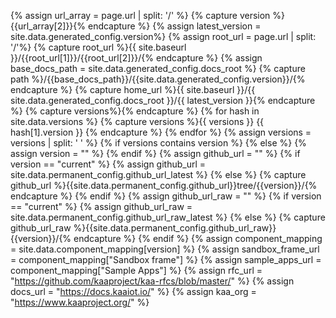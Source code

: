 {% assign url_array = page.url | split: '/' %}
{% capture version %}{{url_array[2]}}{% endcapture %}
{% assign latest_version = site.data.generated_config.version%}
{% assign root_url = page.url | split: '/'%}
{% capture root_url %}{{ site.baseurl }}/{{root_url[1]}}/{{root_url[2]}}/{% endcapture %}
{% assign base_docs_path = site.data.generated_config.docs_root %}
{% capture path %}/{{base_docs_path}}/{{site.data.generated_config.version}}/{% endcapture %}
{% capture home_url %}{{ site.baseurl }}/{{ site.data.generated_config.docs_root }}/{{ latest_version }}{% endcapture %}
{% capture versions%}{% endcapture %}
{% for hash in site.data.versions %}
	{% capture versions %}{{ versions }} {{ hash[1].version }} {% endcapture %}
{% endfor %}
{% assign versions = versions | split: ' ' %}
{% if versions contains version %}
{% else %}
	{% assign version = "" %}
{% endif %}
{% assign github_url = "" %}
{% if version == "current" %}
	{% assign github_url = site.data.permanent_config.github_url_latest %}
{% else %}
	{% capture github_url %}{{site.data.permanent_config.github_url}}tree/{{version}}/{% endcapture %}
{% endif %}
{% assign github_url_raw = "" %}
{% if version == "current" %}
    {% assign github_url_raw = site.data.permanent_config.github_url_raw_latest %}
{% else %}
    {% capture github_url_raw %}{{site.data.permanent_config.github_url_raw}}{{version}}/{% endcapture %}
{% endif %}
{% assign component_mapping = site.data.component_mapping[version] %}
{% assign sandbox_frame_url = component_mapping["Sandbox frame"] %}
{% assign sample_apps_url   = component_mapping["Sample Apps"] %}
{% assign rfc_url           = "https://github.com/kaaproject/kaa-rfcs/blob/master/" %}
{% assign docs_url          = "https://docs.kaaiot.io/" %}
{% assign kaa_org           = "https://www.kaaproject.org/" %}
